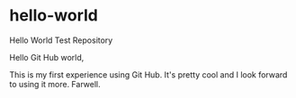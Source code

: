 # hello-world
Hello World Test Repository

Hello Git Hub world,

This is my first experience using Git Hub.  It's pretty cool and I look forward to using it more.  Farwell.  
